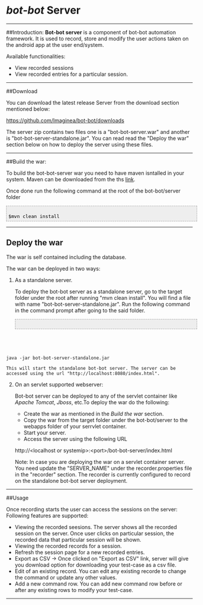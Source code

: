 # *bot-bot* Server

-----------------
##Introduction:
**Bot-bot server** is a component of bot-bot automation framework. It is used to record, store and modify the user actions taken on the android app at the user end/system.

Available functionalities:

- View recorded sessions
- View recorded entries for a particular session.

------------

##Download

You can download the latest release Server from the download section mentioned below:

https://github.com/Imaginea/bot-bot/downloads

The server zip contains two files one is a "bot-bot-server.war" and another is "bot-bot-server-standalone.jar". You can read read the "Deploy the war" section below on how to deploy the server using these files.


------------
##Build the war:

To build the bot-bot-server war you need to have maven isntalled in your system. Maven can be downloaded from the ths [link](http://maven.apache.org/download.html).

Once done run the following command at the root of the bot-bot/server folder

<pre style="font-family: Helvetica, Arial, FreeSans, san-serif; color: #000000; background-color: #eee;font-size: 15px;border: 1px dashed #999999;line-height: 15px;padding: 5px; overflow: auto; width: 100%"><code>
$mvn clean install
</code></pre>



------------
## Deploy the war
The war is self contained including the database. 

The war can be deployed in two ways:

1. As a standalone server.

	To deploy the bot-bot server as a standalone server, go to the target folder under the root after running "mvn clean install".
	You will find a file with name "bot-bot-server-standalone.jar". Run the following command in the command prompt after going to the said folder.

	<pre style="font-family: Helvetica, Arial, FreeSans, san-serif; color: #000000; background-color: #eee;font-size: 15px;border: 1px dashed #999999;line-height: 15px;padding: 5px; overflow: auto; width: 100%"><code>
java -jar bot-bot-server-standalone.jar
</code></pre>

	This will start the standalone bot-bot server. The server can be accessed using the url "http://localhost:8080/index.html".

2. On an servlet supported webserver:

	Bot-bot server can be deployed to any of the servlet container like *Apache Tomcat*, *Jboss*, etc.To deploy the war do the following:
	- Create the war as mentioned in the *Build the war* section.
	- Copy the war from the target folder under the bot-bot/server to the webapps folder of your serrvlet container.
	- Start your server.
	- Access the server using the following URL

	
	http://&lt;localhost or systemip&gt;:&lt;port&gt;/bot-bot-server/index.html

	Note: In case you are deploying the war on a servlet container server. You need update the "SERVER_NAME" under the recorder.properties file in the "recorder" section. The recorder is currently configured to record on the standalone bot-bot server deployment.

------------
##Usage

Once recording starts the user can access the sessions on the server:
Following features are supported:

- Viewing the recorded seesions. The server shows all the recorded session on the server. Once user clicks on particular session, the recorded data that particular session will be shown.
- Viewing the recorded records for a session.
- Refresh the session page for a new recorded entries.
- Export as CSV -> Once clicked on "Export as CSV" link, server will give you download option for downloading your test-case as a csv file.
- Edit of an existing record. You can edit any existing recorde to change the command or update any other values.
- Add a new command row. You can add new command row before or after any existing rows to modify your test-case.

----------------
